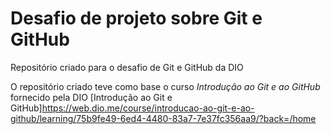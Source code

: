 # Desafio de projeto sobre Git e GitHub
Repositório criado para o desafio de Git e GitHub da DIO

O repositório criado teve como base o curso _Introdução ao Git e ao GitHub_ fornecido pela DIO
[Introdução ao Git e GitHub]https://web.dio.me/course/introducao-ao-git-e-ao-github/learning/75b9fe49-6ed4-4480-83a7-7e37fc356aa9/?back=/home
